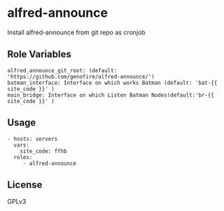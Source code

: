 alfred-announce
=========================

Install alfred-announce from git repo as cronjob


Role Variables
-------------------------

    alfred_announce_git_root: (default: 'https://github.com/genofire/alfred-announce/')
    batman_interface: Interface on which works Batman (default: 'bat-{{ site_code }}' )
    main_bridge: Interface on which Listen Batman Nodes(default:'br-{{ site_code }}' )


Usage
-------------------------

    - hosts: servers
      vars:
        site_code: ffhb
      roles:
         - alfred-announce

License
-------------------------

GPLv3
